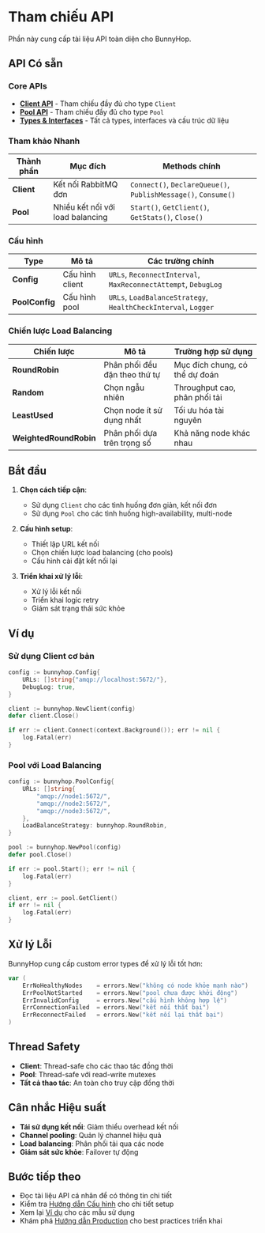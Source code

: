 # Tham chiếu API

Phần này cung cấp tài liệu API toàn diện cho BunnyHop.

## API Có sẵn

### Core APIs

- **[Client API](client.md)** - Tham chiếu đầy đủ cho type `Client`
- **[Pool API](pool.md)** - Tham chiếu đầy đủ cho type `Pool`  
- **[Types & Interfaces](types.md)** - Tất cả types, interfaces và cấu trúc dữ liệu

### Tham khảo Nhanh

| Thành phần | Mục đích | Methods chính |
|------------|----------|---------------|
| **Client** | Kết nối RabbitMQ đơn | `Connect()`, `DeclareQueue()`, `PublishMessage()`, `Consume()` |
| **Pool** | Nhiều kết nối với load balancing | `Start()`, `GetClient()`, `GetStats()`, `Close()` |

### Cấu hình

| Type | Mô tả | Các trường chính |
|------|-------|------------------|
| **Config** | Cấu hình client | `URLs`, `ReconnectInterval`, `MaxReconnectAttempt`, `DebugLog` |
| **PoolConfig** | Cấu hình pool | `URLs`, `LoadBalanceStrategy`, `HealthCheckInterval`, `Logger` |

### Chiến lược Load Balancing

| Chiến lược | Mô tả | Trường hợp sử dụng |
|------------|-------|-------------------|
| **RoundRobin** | Phân phối đều đặn theo thứ tự | Mục đích chung, có thể dự đoán |
| **Random** | Chọn ngẫu nhiên | Throughput cao, phân phối tải |
| **LeastUsed** | Chọn node ít sử dụng nhất | Tối ưu hóa tài nguyên |
| **WeightedRoundRobin** | Phân phối dựa trên trọng số | Khả năng node khác nhau |

## Bắt đầu

1. **Chọn cách tiếp cận**:
   - Sử dụng `Client` cho các tình huống đơn giản, kết nối đơn
   - Sử dụng `Pool` cho các tình huống high-availability, multi-node

2. **Cấu hình setup**:
   - Thiết lập URL kết nối
   - Chọn chiến lược load balancing (cho pools)
   - Cấu hình cài đặt kết nối lại

3. **Triển khai xử lý lỗi**:
   - Xử lý lỗi kết nối
   - Triển khai logic retry
   - Giám sát trạng thái sức khỏe

## Ví dụ

### Sử dụng Client cơ bản

```go
config := bunnyhop.Config{
    URLs: []string{"amqp://localhost:5672/"},
    DebugLog: true,
}

client := bunnyhop.NewClient(config)
defer client.Close()

if err := client.Connect(context.Background()); err != nil {
    log.Fatal(err)
}
```

### Pool với Load Balancing

```go
config := bunnyhop.PoolConfig{
    URLs: []string{
        "amqp://node1:5672/",
        "amqp://node2:5672/",
        "amqp://node3:5672/",
    },
    LoadBalanceStrategy: bunnyhop.RoundRobin,
}

pool := bunnyhop.NewPool(config)
defer pool.Close()

if err := pool.Start(); err != nil {
    log.Fatal(err)
}

client, err := pool.GetClient()
if err != nil {
    log.Fatal(err)
}
```

## Xử lý Lỗi

BunnyHop cung cấp custom error types để xử lý lỗi tốt hơn:

```go
var (
    ErrNoHealthyNodes    = errors.New("không có node khỏe mạnh nào")
    ErrPoolNotStarted    = errors.New("pool chưa được khởi động")
    ErrInvalidConfig     = errors.New("cấu hình không hợp lệ")
    ErrConnectionFailed  = errors.New("kết nối thất bại")
    ErrReconnectFailed   = errors.New("kết nối lại thất bại")
)
```

## Thread Safety

- **Client**: Thread-safe cho các thao tác đồng thời
- **Pool**: Thread-safe với read-write mutexes
- **Tất cả thao tác**: An toàn cho truy cập đồng thời

## Cân nhắc Hiệu suất

- **Tái sử dụng kết nối**: Giảm thiểu overhead kết nối
- **Channel pooling**: Quản lý channel hiệu quả
- **Load balancing**: Phân phối tải qua các node
- **Giám sát sức khỏe**: Failover tự động

## Bước tiếp theo

- Đọc tài liệu API cá nhân để có thông tin chi tiết
- Kiểm tra [Hướng dẫn Cấu hình](../configuration.md) cho chi tiết setup
- Xem lại [Ví dụ](../examples/) cho các mẫu sử dụng
- Khám phá [Hướng dẫn Production](../production.md) cho best practices triển khai
